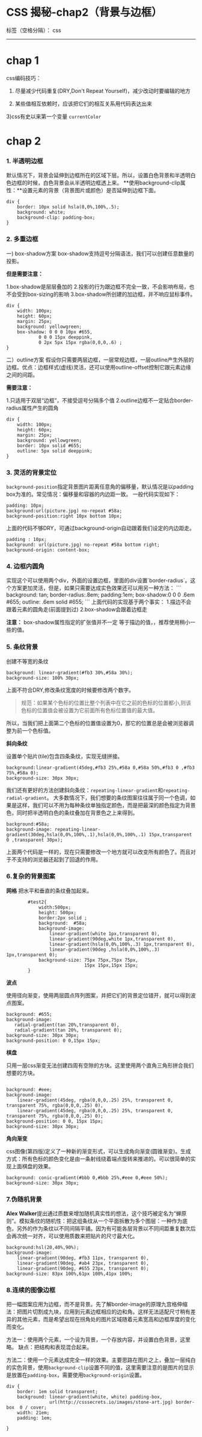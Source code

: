 ﻿# CSS 揭秘-chap2（背景与边框）

标签（空格分隔）： css

---

<h1>chap 1</h1>
css编码技巧：

1) 尽量减少代码重复(DRY,Don't Repeat Yourself)，减少改动时要编辑的地方

2) 某些值相互依赖时，应该把它们的相互关系用代码表达出来

3)css有史以来第一个变量 `currentColor`

<h1>chap 2</h1>

<h3>1. 半透明边框</h3>
默认情况下，背景会延伸到边框所在的区域下层。所以，设置白色背景和半透明白色边框的时候，白色背景会从半透明边框透上来。
**使用background-clip属性：**设置元素的背景（背景图片或颜色）是否延伸到边框下面。

```
div {
    border: 10px solid hsla(0,0%,100%,.5);
    background: white;
    background-clip: padding-box;
}
```

<h3>2. 多重边框</h3>

一) box-shadow方案
box-shadow支持逗号分隔语法，我们可以创建任意数量的投影。

**但是需要注意：**

1.box-shadow是层层叠加的
2.投影的行为跟边框不完全一致，不会影响布局，也不会受到box-sizing的影响
3.box-shadow所创建的加边框，并不响应鼠标事件。
```
div {
	width: 100px;
	height: 60px;
	margin: 25px;
	background: yellowgreen;
	box-shadow: 0 0 0 10px #655,
            0 0 0 15px deeppink,
            0 2px 5px 15px rgba(0,0,0,.6) ;
}
```
二）outline方案
假设你只需要两层边框，一层常规边框，一层outline产生外层的边框。优点：边框样式(虚线)灵活，还可以使用outline-offset控制它跟元素边缘之间的间距。

**需要注意：**

1.只适用于双层“边框”，不接受逗号分隔多个值
2.outline边框不一定贴合border-radius属性产生的圆角

```
div {
	width: 100px;
	height: 60px;
	margin: 25px;
	background: yellowgreen;
	border: 10px solid #655;
	outline: 5px solid deeppink;
}
```

<h3>3. 灵活的背景定位</h3>

`background-position`指定背景图片距离任意角的偏移量，默认情况是以padding box为准的。常见情况：偏移量和容器的内边距一致。
一般代码实现如下：

```
padding: 10px;
background:url(picture.jpg) no-repeat #58a;
background-position:right 10px bottom 10px;
```
上面的代码不够DRY，可通过background-origin自动跟着我们设定的内边距走。

```
padding : 10px;
background: url(picture.jpg) no-repeat #58a bottom right;
background-origin: content-box;
```

<h3>4. 边框内圆角</h3>
实现这个可以使用两个div，外面的设置边框，里面的div设置`border-radius`。这个方案更加灵活，但是，如果只需要达成实色效果还可以用另一种方法：
```
background: tan;
border-radius:.8em;
padding:1em;
box-shadow:0 0 0 .6em #655;
outline: .6em solid #655;
```
上面代码的实现基于两个事实：
1.描边不会跟着元素的圆角走(前面提到过)
2.box-shadow会跟着边框走

**注意：** box-shadow属性指定的扩张值并不一定 等于描边的值，，推荐使用稍小一些的值。
<h3>5. 条纹背景</h3>
创建不等宽的条纹

```
background: linear-gradient(#fb3 30%,#58a 30%);
background-size: 100% 30px;
```
上面不符合DRY,修改条纹宽度的时候要修改两个数字。
>规范：如果某个色标的位置比整个列表中在它之前的色标的位置都小,则该色标的位置值会被设置为它前面所有色标位置值的最大值。

所以，当我们把上面第二个色标的位置值设置为0，那它的位置总是会被浏览器调整为前一个色标值。

**斜向条纹**

设置单个贴片(tile)包含四条条纹，实现无缝拼接。

```
background:linear-gradient(45deg,#fb3 25%,#58a 0,#58a 50%,#fb3 0 ,#fb3 75%,#58a 0);
background-size: 30px 30px;
```

我们还有更好的方法创建斜向条纹：`repeating-linear-gradient`和`repeating-radial-gradient`。
大多数情况下，我们想要的条纹图案往往属于同一个色调，如果是这样，我们可以不用为每种条纹单独指定颜色，而是把最深的颜色指定为背景色，同时把半透明白色的条纹叠加在背景色之上来得到。

```
background:#58a;
background-image: repeating-linear-gradient(30deg,hsla(0,0%,100%,.1),hsla(0,0%,100%,.1) 15px,transparent 0 ,transparent 30px);
```

上面两个代码是一样的，现在只需要修改一个地方就可以改变所有颜色了。而且对于不支持的浏览器还起到了回退的作用。
<h3>6.复杂的背景图案</h3>

**网格**
把水平和垂直的条纹叠加起来。

```
        #test2{
        	width:500px;
        	height: 500px;
        	border:2px solid ;
        	background:  #58a;
        	background-image: 
        	    linear-gradient(white 1px,transparent 0),
        	    linear-gradient(90deg,white 1px,transparent 0),
        	    linear-gradient(hsla(0,0%,100%,.3) 1px,transparent 0),
        	    linear-gradient(90deg ,hsla(0,0%,100%,.3) 1px,transparent 0);
        	background-size: 75px 75px,75px 75px,
        	                 15px 15px,15px 15px;
        }
```

**波点**

使用径向渐变，使用两层圆点阵列图案，并把它们的背景定位错开，就可以得到波点图案。
```
background: #655;
background-image: 
   radial-gradient(tan 20%,transparent 0),
   radial-gradient(tan 20%, transparent 0);
background-size: 30px 30px;
background-position: 0 0,15px 15px;
```
**棋盘**

只用一层css渐变无法创建四周有空隙的方块。这里使用两个直角三角形拼合我们想要的方块。
```

background: #eee;
background-image: 
	linear-gradient(45deg, rgba(0,0,0,.25) 25%, transparent 0, transparent 75%, rgba(0,0,0,.25) 0),
	linear-gradient(45deg, rgba(0,0,0,.25) 25%, transparent 0, transparent 75%, rgba(0,0,0,.25) 0);
background-position: 0 0, 15px 15px;
background-size: 30px 30px;
```

**角向渐变**

css图像(第四版)定义了一种新的渐变形式，可以生成角向渐变(圆锥渐变)。生成方式：所有色标的颜色变化是由一条射线绕着端点旋转来推进的。可以很简单的实现上面棋盘的效果。

```
background: conic-gradient(#bbb 0,#bbb 25%,#eee 0,#eee 50%);
background-size: 30px 30px;
```

<h3>7.伪随机背景</h3>

**Alex Walker**提出通过质数来增加随机真实性的想法，这个技巧被定名为“蝉原则”。模拟条纹的随机性：把这组条纹从一个平面拆散为多个图层：一种作为底色，另外的作为条纹以不同间隔平铺。因为有可能各层背景以不同间距重复数次后会再次统一对齐，可以使用质数来把贴片的尺寸最大化。

```
background:hsl(20,40%,90%);
background-image:
   	linear-gradient(90deg, #fb3 11px, transparent 0),
	linear-gradient(90deg, #ab4 23px, transparent 0),
	linear-gradient(90deg, #655 23px, transparent 0);
background-size: 83px 100%,61px 100%,41px 100%;
```

<h3>8.连续的图像边框</h3>
把一幅图案应用为边框，而不是背景。先了解border-image的原理九宫格伸缩法：把图片切割成九块，应用到元素边框相应的边和角。这样无法适配尺寸稍有差异的其他元素，而是希望出现在拐角处的图片区域随着元素宽高和边框厚度的变化而变化。

方法一：使用两个元素，一个设为背景，一个存放内容，并设置白色背景，这里略。
缺点：把结构和表现混合起来。

方法二：使用一个元素达成完全一样的效果。主要思路在图片之上，叠加一层纯白的实色背景，使用`background-clip`设置不同的值，这里需要注意的是图片的显示是放置在`padding-box`，需要使用`background-origin`设置。

```
div {
	border: 1em solid transparent;
	background: linear-gradient(white, white) padding-box,
	            url(http://csssecrets.io/images/stone-art.jpg) border-box  0 / cover;
	width: 21em;
	padding: 1em;

}
```

